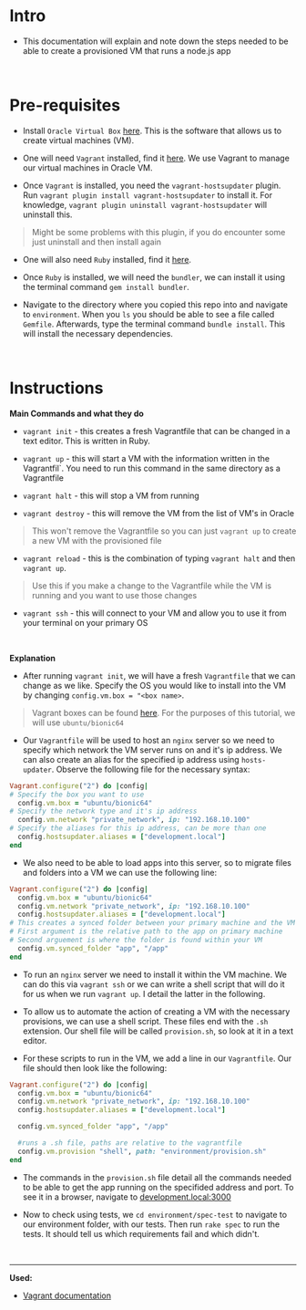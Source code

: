# Intro

- This documentation will explain and note down the steps needed to be able to create a provisioned VM that runs a node.js app

<br>

# Pre-requisites
- Install `Oracle Virtual Box` [here](https://www.virtualbox.org/wiki/Downloads). This is the software that allows us to create virtual machines (VM).

- One will need `Vagrant` installed, find it [here](https://www.vagrantup.com/downloads.html). We use Vagrant to manage our virtual machines in Oracle VM.

- Once `Vagrant` is installed, you need the `vagrant-hostsupdater` plugin. Run `vagrant plugin install vagrant-hostsupdater` to install it. For knowledge, `vagrant plugin uninstall vagrant-hostsupdater` will uninstall this.
> Might be some problems with this plugin, if you do encounter some just uninstall and then install again

- One will also need `Ruby` installed, find it [here](https://www.ruby-lang.org/en/downloads/). 

- Once `Ruby` is installed, we will need the `bundler`, we can install it using the terminal command `gem install bundler`.

- Navigate to the directory where you copied this repo into and navigate to `environment`. When you `ls` you should be able to see a file called `Gemfile`. Afterwards, type the terminal command `bundle install`. This will install the necessary dependencies.

<br>

# Instructions

**Main Commands and what they do**
- `vagrant init` - this creates a fresh Vagrantfile that can be changed in a text editor. This is written in Ruby.

- `vagrant up` - this will start a VM with the information written in the Vagrantfil`. You need to run this command in the same directory as a Vagrantfile

- `vagrant halt` - this will stop a VM from running

- `vagrant destroy` - this will remove the VM from the list of VM's in Oracle
> This won't remove the Vagrantfile so you can just `vagrant up` to create a new VM with the provisioned file

- `vagrant reload` - this is the combination of typing `vagrant halt` and then `vagrant up`.
> Use this if you make a change to the Vagrantfile while the VM is running and you want to use those changes

- `vagrant ssh` - this will connect to your VM and allow you to use it from your terminal on your primary OS


<br>

**Explanation**
- After running `vagrant init`, we will have a fresh `Vagrantfile` that we can change as we like. Specify the OS you would like to install into the VM by changing `config.vm.box = "<box name>`.
> Vagrant boxes can be found [here](https://app.vagrantup.com/boxes/search). For the purposes of this tutorial, we will use `ubuntu/bionic64`

- Our `Vagrantfile` will be used to host an `nginx` server so we need to specify which network the VM server runs on and it's ip address. We can also create an alias for the specified ip address using `hosts-updater`. Observe the following file for the necessary syntax:
```ruby
Vagrant.configure("2") do |config|
# Specify the box you want to use
  config.vm.box = "ubuntu/bionic64"
# Specify the network type and it's ip address
  config.vm.network "private_network", ip: "192.168.10.100"
# Specify the aliases for this ip address, can be more than one
  config.hostsupdater.aliases = ["development.local"]
end
```

- We also need to be able to load apps into this server, so to migrate files and folders into a VM we can use the following line:
```ruby
Vagrant.configure("2") do |config|
  config.vm.box = "ubuntu/bionic64"
  config.vm.network "private_network", ip: "192.168.10.100"
  config.hostsupdater.aliases = ["development.local"]
# This creates a synced folder between your primary machine and the VM
# First argument is the relative path to the app on primary machine
# Second arguement is where the folder is found within your VM
  config.vm.synced_folder "app", "/app"
end
```

- To run an `nginx` server we need to install it within the VM machine. We can do this via `vagrant ssh` or we can write a shell script that will do it for us when we run `vagrant up`. I detail the latter in the following.

- To allow us to automate the action of creating a VM with the necessary provisions, we can use a shell script. These files end with the `.sh` extension. Our shell file will be called `provision.sh`, so look at it in a text editor.

- For these scripts to run in the VM, we add a line in our `Vagrantfile`. Our file should then look like the following:
```ruby
Vagrant.configure("2") do |config|
  config.vm.box = "ubuntu/bionic64"
  config.vm.network "private_network", ip: "192.168.10.100"
  config.hostsupdater.aliases = ["development.local"]

  config.vm.synced_folder "app", "/app"

  #runs a .sh file, paths are relative to the vagrantfile
  config.vm.provision "shell", path: "environment/provision.sh"
end
```
- The commands in the `provision.sh` file detail all the commands needed to be able to get the app running on the specifided address and port. To see it in a browser, navigate to [development.local:3000](development.local:3000)

- Now to check using tests, we `cd environment/spec-test` to navigate to our environment folder, with our tests. Then run `rake spec` to run the tests. It should tell us which requirements fail and which didn't.


<br>

---
**Used:**
- [Vagrant documentation](https://www.vagrantup.com/docs/index)